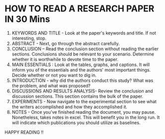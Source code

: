 

# HOW TO READ A RESEARCH PAPER IN 30 Mins
1. KEYWORDS AND TITLE - Look at the paper's keywords and title. If not interesting, stop.
2. ABSTRACT - Next, go through the abstract carefully.
3. CONCLUSION – Read the conclusion section without reading the earlier sections. Conclusions should be relevant to your scenario. Determine whether it is worthwhile to devote time to the paper.
4. MAIN ESSENTIALS : Look at the tables, graphs, and captions. It will inform you of the essentials and the authors' most important things. Decide whether or not you want to dig in.
5. INTRODUCTION - why did the authors conduct this study? What was the problem, and what was proposed?
6. DISCUSSIONS AND RESULTS ANALYSIS- Review the conclusion and discussion sections. This section contains the bulk of the paper.
7. EXPERIMENTS - Now navigate to the experimental section to see what the writers accomplished and how they accomplished it.
8. NOTES - Once you've finished reading the document, you may pause. Nonetheless, takes notes in excel. This will benefit you in the long run. It will indicate which publications you should utilize as baselines.

HAPPY READING !!
